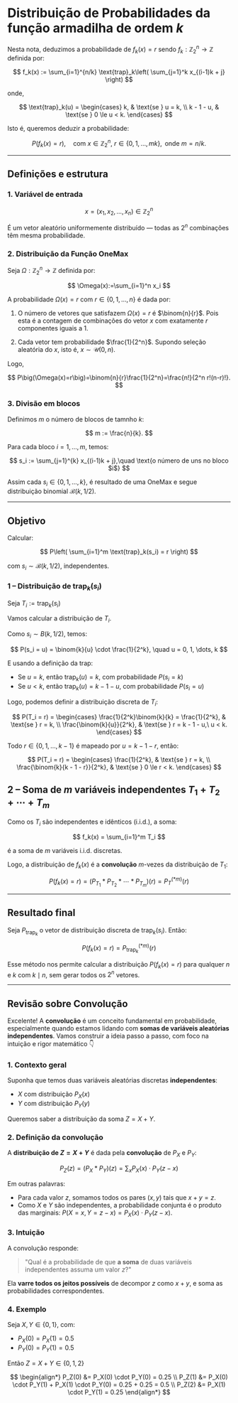 # Distribuição de Probabilidades da função armadilha de ordem $k$

Nesta nota, deduzimos a probabilidade de $f_k(x)=r$ sendo $f_k:\mathbb{Z}_2^n\rightarrow\mathbb{Z}$ definida por:

$$
f_k(x) := \sum_{i=1}^{n/k} \text{trap}_k\left( \sum_{j=1}^k x_{(i-1)k + j} \right)
$$

onde,


$$
\text{trap}_k(u) =
\begin{cases}
k, & \text{se } u = k, \\
k - 1 - u, & \text{se } 0 \le u < k.
\end{cases}
$$

Isto é, queremos deduzir a probabilidade:

$$
P(f_k(x) = r), \quad \text{com } x \in \mathbb{Z}_2^n,\ r \in \lbrace0,1,\dots,mk\rbrace, \text{ onde } m = n/k.
$$

---

## Definições e estrutura

### 1. Variável de entrada
$$
x = (x_1, x_2, \ldots, x_n) \in \mathbb{Z}_2^n
$$

É um vetor aleatório uniformemente distribuído — todas as $2^n$ combinações têm mesma probabilidade.


### 2. Distribuição da Função OneMax

Seja $\Omega:\mathbb{Z}_2^n\rightarrow\mathbb{Z}$ definida por:

$$
\Omega(x):=\sum_{i=1}^n x_i
$$

A probabilidade $\Omega(x)=r$ com $r \in \lbrace0,1,\dots,n\rbrace$ é dada por:

1. O número de vetores que satisfazem $\Omega(x)=r$ é $\binom{n}{r}$. Pois esta é a contagem de combinações do vetor $x$ com exatamente $r$ componentes iguais a $1$.

2. Cada vetor tem probabilidade $\frac{1}{2^n}$. Supondo seleção aleatória do $x$, isto é, $x \sim\mathcal{U}(0,n)$.

Logo,

$$
P\big(\Omega(x)=r\big)=\binom{n}{r}\frac{1}{2^n}=\frac{n!}{2^n r!(n-r)!}.
$$

### 3. Divisão em blocos


Definimos $m$ o número de blocos de tamnho $k$:

$$
m := \frac{n}{k}.
$$

Para cada bloco $i = 1, \dots, m$, temos:

$$
s_i := \sum_{j=1}^{k} x_{(i-1)k + j},\quad \text{o número de uns no bloco $i$}
$$

Assim cada $s_i \in \lbrace0,1,\dots,k\rbrace$, é resultado de uma OneMax e segue distribuição binomial $\mathcal{B}(k, 1/2)$.

---


## Objetivo

Calcular:

$$
P\left( \sum_{i=1}^m \text{trap}_k(s_i) = r \right)
$$

com $s_i \sim \mathcal{B}(k, 1/2)$, independentes.


### 1 – Distribuição de $\text{trap}_k(s_i)$

Seja $T_i := \text{trap}_k(s_i)$

Vamos calcular a distribuição de $T_i$.

Como $s_i \sim B(k, 1/2)$, temos:

$$
P(s_i = u) = \binom{k}{u} \cdot \frac{1}{2^k}, \quad u = 0, 1, \dots, k
$$

E usando a definição da trap:

- Se $u = k$, então $\text{trap}_k(u) = k$, com probabilidade $P(s_i = k)$
- Se $u < k$, então $\text{trap}_k(u) = k - 1 - u$, com probabilidade $P(s_i = u)$

Logo, podemos definir a distribuição discreta de $T_i$:

$$
P(T_i = r) = 
\begin{cases}
\frac{1}{2^k}\binom{k}{k} = \frac{1}{2^k}, & \text{se } r = k, \\
\frac{\binom{k}{u}}{2^k}, & \text{se } r = k - 1 - u,\ u < k.
\end{cases}
$$

Todo $r \in \lbrace0, 1, \dots, k-1\rbrace$ é mapeado por $u = k - 1 - r$, então:

$$
P(T_i = r) =
\begin{cases}
\frac{1}{2^k}, & \text{se } r = k, \\
\frac{\binom{k}{k - 1 - r}}{2^k}, & \text{se } 0 \le r < k.
\end{cases}
$$



## 2 – Soma de $m$ variáveis independentes $T_1 + T_2 + \cdots + T_m$

Como os $T_i$ são independentes e idênticos (i.i.d.), a soma:

$$
f_k(x) = \sum_{i=1}^m T_i
$$

é a soma de $m$ variáveis i.i.d. discretas.

Logo, a distribuição de $f_k(x)$ é a **convolução** $m$-vezes da distribuição de $T_1$:

$$
P(f_k(x) = r) = \left(P_{T_1} * P_{T_2} * \cdots * P_{T_m}\right)(r) = P_{T}^{(*m)}(r)
$$

---

## Resultado final

Seja $P_{\text{trap}_k}$ o vetor de distribuição discreta de $\text{trap}_k(s_i)$. Então:

$$
P(f_k(x) = r) = P_{\text{trap}_k}^{(*m)}(r)
$$

Esse método nos permite calcular a distribuição $P(f_k(x)=r)$ para qualquer $n$ e $k$ com $k \mid n$, sem gerar todos os $2^n$ vetores.

---

## Revisão sobre Convolução

Excelente! A **convolução** é um conceito fundamental em probabilidade, especialmente quando estamos lidando com **somas de variáveis aleatórias independentes**. Vamos construir a ideia passo a passo, com foco na intuição e rigor matemático 👇


### 1. Contexto geral

Suponha que temos duas variáveis aleatórias discretas **independentes**:

- $X$ com distribuição $P_X(x)$
- $Y$ com distribuição $P_Y(y)$

Queremos saber a distribuição da soma $Z = X + Y$.


### 2. Definição da convolução

A **distribuição de $Z = X + Y$** é dada pela **convolução** de $P_X$ e $P_Y$:

$$
P_Z(z) = (P_X * P_Y)(z) = \sum_{x} P_X(x) \cdot P_Y(z - x)
$$

Em outras palavras:

- Para cada valor $z$, somamos todos os pares $(x, y)$ tais que $x + y = z$.
- Como $X$ e $Y$ são independentes, a probabilidade conjunta é o produto das marginais: $P(X = x, Y = z - x) = P_X(x) \cdot P_Y(z - x)$.

### 3. Intuição

A convolução responde:  
> "Qual é a probabilidade de que **a soma** de duas variáveis independentes assuma um valor $z$?"

Ela **varre todos os jeitos possíveis** de decompor $z$ como $x + y$, e soma as probabilidades correspondentes.


### 4. Exemplo

Seja $X, Y \in \{0,1\}$, com:

- $P_X(0) = P_X(1) = 0.5$
- $P_Y(0) = P_Y(1) = 0.5$

Então $Z = X + Y \in \{0,1,2\}$

$$
\begin{align*}
P_Z(0) &= P_X(0) \cdot P_Y(0) = 0.25 \\
P_Z(1) &= P_X(0) \cdot P_Y(1) + P_X(1) \cdot P_Y(0) = 0.25 + 0.25 = 0.5 \\
P_Z(2) &= P_X(1) \cdot P_Y(1) = 0.25
\end{align*}
$$

